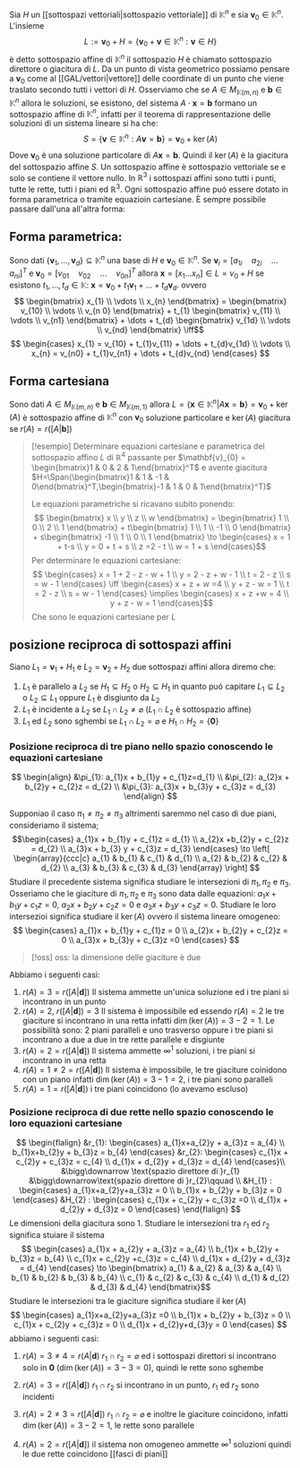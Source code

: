Sia $H$ un [[sottospazi vettoriali|sottospazio vettoriale]] di $\mathbb{K}^n$ e sia $\mathbf{v}_{0} \in \mathbb{K}^n$. L'insieme
$$ L:= \mathbf{v}_{0} + H = \left\{ \mathbf{v}_{0} + \mathbf{v} \in \mathbb{K}^n : \mathbf{v} \in H \right\} $$
è detto sottospazio affine di $\mathbb{K}^n$ il sottospazio $H$ è chiamato sottospazio direttore o giacitura di $L$. Da un punto di vista geometrico possiamo pensare a $\mathbf{v}_{0}$ come al [[GAL/vettori|vettore]] delle coordinate di un punto che viene traslato secondo tutti i vettori di $H$.
Osserviamo che se $A \in M_{\mathbb{K}(m,n)}$ e $\mathbf{b} \in \mathbb{K}^n$ allora le soluzioni, se esistono, del sistema $A \cdot \mathbf{x} = \mathbf{b}$ formano un sottospazio affine di $\mathbb{K}^n$, infatti per il teorema di rappresentazione delle soluzioni di un sistema lineare si ha che:
$$ S = \left\{ \mathbf{v} \in \mathbb{K}^n : A \mathbf{v} = \mathbf{b} \right\}   = \mathbf{v}_{0} + \ker(A)$$
Dove $\mathbf{v}_{0}$ è una soluzione particolare di $A\mathbf{x} = \mathbf{b}$. Quindi il $\ker(A)$ è la giacitura del sottospazio affine $S$. 
Un sottospazio affine è sottospazio vettoriale se e solo se contiene il vettore nullo. In $\mathbb{R}^3$ i sottospazi affini sono tutti i punti, tutte le rette, tutti i piani ed $\mathbb{R}^3$.
Ogni sottospazio affine puó essere dotato in forma parametrica o tramite equazioin cartesiane. È sempre possibile passare dall'una all'altra forma:

## Forma parametrica:
Sono dati $\left\{ \mathbf{v}_{1},\dots,\mathbf{v}_{d} \right\} \subseteq \mathbb{K}^n$ una base di $H$ e $\mathbf{v}_{0} \in \mathbb{K}^n$.
Se $\mathbf{v}_{i} = [a_{1i}\quad a_{2i}\quad... \quad a_{ni}]^T$ e $\mathbf{v}_{0} = [v_{01}\quad v_{02}\quad \dots \quad v_{0n}]^T$ allora $\mathbf{x} = [x_{1}\dots x_{n}] \in L = v_{0} + H$ se esistono $t_{1},\dots,t_{d} \in \mathbb{K} :$ $\mathbf{x} = \mathbf{v}_{0} + t_{1}\mathbf{v}_{1} + \dots + t_{d}\mathbf{v}_{d}$. ovvero
$$ \begin{bmatrix}
x_{1} \\
\vdots \\
x_{n}
\end{bmatrix} = 
\begin{bmatrix}
v_{10} \\
\vdots \\
v_{n 0}
\end{bmatrix} + t_{1} \begin{bmatrix}
v_{11} \\
\vdots \\
v_{n1}
\end{bmatrix} + \dots + t_{d} \begin{bmatrix}
v_{1d} \\
\vdots \\
v_{nd}
\end{bmatrix} \iff$$
$$ \begin{cases}
x_{1} = v_{10} + t_{1}v_{11} + \dots + t_{d}v_{1d} \\
\vdots \\
x_{n} = v_{n0} + t_{1}v_{n1} + \dots + t_{d}v_{nd}
\end{cases} $$

## Forma cartesiana
Sono dati $A \in M_{\mathbb{K}(m,n)}$ e $\mathbf{b} \in M_{\mathbb{K}(m,1)}$ allora $L= \left\{ \mathbf{x} \in \mathbb{K}^n | A\mathbf{x} = \mathbf{b}\right\} = \mathbf{v}_{0} + \ker(A)$ è sottospazio affine di $\mathbb{K}^n$ con $\mathbf{v}_{0}$ soluzione particolare e $\ker(A)$ giacitura se $r(A) = r([A|\mathbf{b}])$

>[!esempio]
>Determinare equazioni cartesiane e parametrica del sottospazio affino $L$ di $\mathbb{R}^4$ passante per $\mathbf{v}_{0} = \begin{bmatrix}1 & 0 & 2 & 1\end{bmatrix}^T$  e avente giacitura $H=\Span(\begin{bmatrix}1 & 1 & -1 & 0\end{bmatrix}^T,\begin{bmatrix}-1 & 1 & 0 & 1\end{bmatrix}^T)$
>
>Le equazioni parametriche si ricavano subito ponendo:
> $$ \begin{bmatrix}
>x \\
>y \\
>z \\
>w
>\end{bmatrix} = \begin{bmatrix}
>1 \\
>0 \\
>2 \\
>1
>\end{bmatrix} + t\begin{bmatrix}
>1 \\
>1 \\
>-1 \\
>0
>\end{bmatrix} + s\begin{bmatrix}
>-1 \\
>1 \\
>0 \\
>1
>\end{bmatrix} \to \begin{cases}
>x = 1 + t-s \\
> y = 0 + t + s \\
>z =2 - t \\
>w = 1 + s
>\end{cases}$$
>Per determinare le equazioni cartesiane:
> $$ \begin{cases}
>x = 1 + 2 - z - w  + 1 \\
>y = 2 - z + w - 1 \\
> t = 2 - z \\
>s = w - 1
>\end{cases} \iff 
>\begin{cases}
>x + z + w =4 \\
>y + z - w = 1 \\
>t = 2 - z \\
>s = w - 1
>\end{cases} \implies \begin{cases}
> x + z +w = 4 \\
>y + z - w = 1
\end{cases}$$
Che sono le equazioni cartesiane per $L$


## posizione reciproca di sottospazi affini
Siano $L_{1} = \mathbf{v}_{1} + H_{1}$ e $L_{2} = \mathbf{v}_{2} + H_{2}$ due sottospazi affini allora diremo che:
1. $L_{1}$ è parallelo a $L_{2}$ se $H_{1} \subseteq H_{2}$ o $H_{2} \subseteq H_{1}$ in quanto puó capitare $L_{1} \subseteq L_{2}$ o $L_{2} \subseteq L_{1}$ oppure $L_{1}$ è disgiunto da $L_{2}$
2. $L_{1}$ è incidente a $L_{2}$ se $L_{1} \cap L_{2} \neq \varnothing$ ($L_{1} \cap L_{2}$ è sottospazio affine)
3. $L_{1}$ ed $L_{2}$ sono sghembi se $L_{1} \cap L_{2} = \varnothing$ e $H_{1} \cap H_{2} = \left\{ \mathbf{0} \right\}$

### Posizione reciproca di tre piano nello spazio conoscendo le equazioni cartesiane
$$ \begin{align}
&\pi_{1}: a_{1}x + b_{1}y + c_{1}z=d_{1} \\
&\pi_{2}: a_{2}x + b_{2}y + c_{2}z = d_{2} \\
&\pi_{3}: a_{3}x + b_{3}y + c_{3}z = d_{3}
\end{align} $$

Supponiao il caso $\pi_{1} \neq \pi_{2} \neq \pi_{3}$ altrimenti saremmo nel caso di due piani, consideriamo il sistema;
$$\begin{cases}
 a_{1}x + b_{1}y + c_{1}z = d_{1} \\
a_{2}x +b_{2}y + c_{2}z = d_{2} \\
a_{3}x + b_{3} y + c_{3}z = d_{3}
\end{cases} \to \left[ \begin{array}{ccc|c}
a_{1} & b_{1} & c_{1} & d_{1} \\
a_{2} & b_{2} & c_{2} & d_{2} \\
a_{3} & b_{3} & c_{3} & d_{3}
\end{array}  \right] $$
Studiare il precedente sistema significa studiare le intersezioni di $\pi_{1},\pi_{2}$ e $\pi_{3}$. Osseriamo che le giaciture di $\pi_{1},\pi_{2}$ e $\pi_{3}$ sono data dalle equazioni: $a_{1}x + b_{1}y + c_{1}z = 0$, $a_{2}x+b_{2}y+c_{2}z =0$ e
$a_{3}x+b_{3}y+c_{3}z = 0$. Studiare le loro intersezioi significa studiare il $\ker(A)$ ovvero il sistema lineare omogeneo:
$$ \begin{cases}
a_{1}x + b_{1}y + c_{1}z = 0 \\
a_{2}x + b_{2}y + c_{2}z = 0 \\
a_{3}x + b_{3}y + c_{3}z =0
\end{cases} $$
>[!oss] oss: la dimensione delle giaciture è due

Abbiamo i seguenti casi:
1. $r(A) = 3 = r([A|\mathbf{d}])$
   Il sistema ammette un'unica soluzione ed i tre piani si incontrano in un punto
2. $r(A) = 2$, $r([A|\mathbf{d}]) =3$
   Il sistema è impossibile ed essendo $r(A)=2$ le tre giaciture si incontrano in una retta infatti $\dim(\ker(A)) = 3-2=1$. Le possibilità sono: 2 piani paralleli e uno trasverso oppure i tre piani si incontrano a due a due in tre rette parallele e disgiunte
3. $r(A) = 2 = r([A|\mathbf{d}])$
   Il sistema ammette $\infty^1$ soluzioni, i tre piani si incontrano in una retta
4. $r(A)=1 \neq 2 = r([A|\mathbf{d}])$
   Il sistema è impossibile, le tre giaciture coinidono con un piano infatti $\dim(\ker(A)) = 3 - 1 =2$, i tre piani sono paralleli
5. $r(A)= 1 =r([A|\mathbf{d}])$
   i tre piani coincidono (lo avevamo escluso)

### Posizione reciproca di due rette nello spazio conoscendo le loro equazioni cartesiane
$$ \begin{flalign}
&r_{1}: \begin{cases}
a_{1}x+a_{2}y + a_{3}z = a_{4} \\
b_{1}x+b_{2}y + b_{3}z = b_{4}
\end{cases} &r_{2}: \begin{cases}
c_{1}x + c_{2}y + c_{3}z = c_{4} \\
d_{1}x + d_{2}y + d_{3}z = d_{4}
\end{cases}\\
&\bigg\downarrow \text{spazio direttore di }r_{1} &\bigg\downarrow\text{spazio direttore di }r_{2}\qquad
 \\
&H_{1} : \begin{cases}
a_{1}x+a_{2}y+a_{3}z = 0 \\
b_{1}x + b_{2}y + b_{3}z = 0
\end{cases}
&H_{2} : \begin{cases}
c_{1}x + c_{2}y + c_{3}z =0 \\
d_{1}x + d_{2}y + d_{3}z = 0
\end{cases}
\end{flalign} $$
Le dimensioni della giacitura sono 1. 
Studiare le intersezioni tra $r_{1}$ ed $r_{2}$ significa stuiare il sistema
$$ \begin{cases}
a_{1}x + a_{2}y + a_{3}z = a_{4} \\
b_{1}x + b_{2}y + b_{3}z = b_{4} \\
c_{1}x + c_{2}y +c_{3}z = c_{4} \\
d_{1}x + d_{2}y + d_{3}z = d_{4}
\end{cases} \to \begin{bmatrix}
a_{1} & a_{2} & a_{3} & a_{4} \\
b_{1} & b_{2} & b_{3} & b_{4} \\
c_{1} & c_{2} & c_{3} & c_{4} \\
d_{1} & d_{2} & d_{3} & d_{4}
\end{bmatrix}$$
Studiare le intersezioni tra le giaciture significa studiare il $\ker(A)$
$$ \begin{cases}
a_{1}x+a_{2}y+a_{3}z =0 \\
b_{1}x + b_{2}y + b_{3}z = 0 \\
c_{1}x + c_{2}y + c_{3}z = 0 \\
d_{1}x + d_{2}y+d_{3}y = 0
\end{cases} $$
abbiamo i seguenti casi:
1. $r(A) = 3 \neq 4 = r(A|\mathbf{d})$
   $r_{1} \cap r_{2} = \varnothing$ ed i sottospazi direttori si incontrano solo in $\mathbf{0}$ ($\dim(\ker(A)) = 3-3=0$), quindi le rette sono sghembe

2. $r(A) = 3 = r([A|\mathbf{d}])$
   $r_{1}\cap r_{2}$ si incontrano in un punto, $r_{1}$ ed $r_{2}$ sono incidenti

3. $r(A)=2 \neq 3=r([A|\mathbf{d}])$
   $r_{1} \cap r_{2} = \varnothing$ e inoltre le giaciture coincidono, infatti $\dim(\ker(A)) = 3 - 2 = 1$, le rette sono parallele
4. $r(A) = 2 = r([A|\mathbf{d}])$
   il sistema non omogeneo ammette $\infty^1$ soluzioni quindi le due rette coincidono
[[fasci di piani]]
